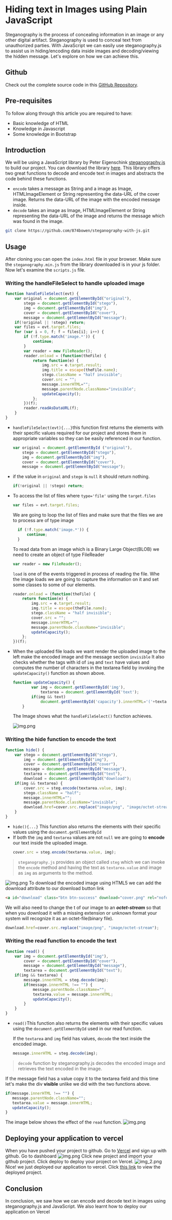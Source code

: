 # Hiding text in Images using Plain JavaScript

Steganography is the process of concealing information in an image or any other digital artifact. Steganography is used to conceal text from unauthorized parties. With JavaScript we can easily use steganography.js to assist us in hiding/encoding data inside images and decoding/viewing the hidden message. Let's explore on how we can achieve this.

## Github

Check out the complete source code in this   [GitHub Repository](https://github.com/874bowen/steganography-with-js.git).

## Pre-requisites
To follow along through this article you are required to have: 
- Basic knowledge of HTML
- Knowledge in Javascript
- Some knowledge in Bootstrap

## Introduction
We will be using a JavaScript library by Peter Eigenschink [steganography.js](https://www.peter-eigenschink.at/projects/steganographyjs/) to build our project. You can download the library [here](https://www.peter-eigenschink.at/projects/steganographyjs/). This library offers two great functions to decode and encode text in images and abstracts the code behind these functions.

- ```encode``` takes a message as String and a image as Image, HTMLImageElement or String representing the data-URL of the cover image. Returns the data-URL of the image with the encoded message inside.
- ```decode``` takes an image as Image, HTMLImageElement or String representing the data-URL of the image and returns the message which was found in the image.


```bash
git clone https://github.com/874bowen/steganography-with-js.git
```



## Usage
After cloning you can open the ```index.html``` file in your browser. Make sure the ```steganography.min.js``` from the library downloaded is in your js folder. Now let's examine the ```scripts.js``` file. 
### Writing the handleFileSelect to handle uploaded image
```javascript
function handleFileSelect(evt) {
    var original = document.getElementById("original"),
        stego = document.getElementById("stego"),
        img = document.getElementById("img"),
        cover = document.getElementById("cover"),
        message = document.getElementById("message");
    if(!original || !stego) return;
    var files = evt.target.files; 
    for (var i = 0, f; f = files[i]; i++) {
        if (!f.type.match('image.*')) {
            continue;
        }
        var reader = new FileReader();
        reader.onload = (function(theFile) {
            return function(e) {
                img.src = e.target.result;
                img.title = escape(theFile.name);
                stego.className = "half invisible";
                cover.src = "";
                message.innerHTML="";
                message.parentNode.className="invisible";
                updateCapacity();
            };
        })(f);
        reader.readAsDataURL(f);
    }
}
```
- ```handleFileSelect(evt){...}```this function first returns the elements with their specific values required for our project and stores them in appropriate variables so they can be easily referenced in our function.  
    ```javascript
    var original = document.getElementById ("original"),
        stego = document.getElementById("stego"),
        img = document.getElementById("img"),
        cover = document.getElementById("cover"),
        message = document.getElementById("message");
    ```
- if the value in ```original``` and ```stego``` is ```null``` it should return nothing.
    ```javascript
    if(!original || !stego) return;
    ```
- To access the list of files where ```type='file'``` using the ```target.files```
    ```javascript
    var files = evt.target.files;
    ```
  We are going to loop the list of files and make sure that the files we are to process are of type image
  ```javascript
    if (!f.type.match('image.*')) {
        continue;
    }
    ```
  To read data from an image which is a Binary Large Object(BLOB) we need to create an object of type FileReader
    ```javascript
    var reader = new FileReader();
    ```
  ```load``` is one of the events triggered in process of reading the file. Whe the image loads we are going to capture the information on it and set some classes to some of our elements.
    ```javascript
    reader.onload = (function(theFile) {
        return function(e) {
            img.src = e.target.result;
            img.title = escape(theFile.name);
            stego.className = "half invisible";
            cover.src = "";
            message.innerHTML="";
            message.parentNode.className="invisible";
            updateCapacity();
        };
    })(f);
    ```
- When the uploaded file loads we want render the uploaded image to the left make the encoded image and the message section ```invisible``` It also checks whether the tags with id of ```img``` and ```text``` have values and computes the number of characters in the textarea field by invoking the ```updateCapacity()``` function as shown above.
    ```javascript
    function updateCapacity() {
            var img = document.getElementById('img'),
                textarea = document.getElementById('text');
            if(img && text)
                document.getElementById('capacity').innerHTML='('+textarea.value.length + '/' + steg.getHidingCapacity(img) +' chars)';
        }
    ```
  The Image shows what the ```handleFileSelect()``` function achieves.

    ![img.png](images/img.png)

### Writing the hide function to encode the text
```javascript
function hide() {
    var stego = document.getElementById("stego"),
        img = document.getElementById("img"),
        cover = document.getElementById("cover"),
        message = document.getElementById("message"),
        textarea = document.getElementById("text"),
        download = document.getElementById("download");
    if(img && textarea) {
        cover.src = steg.encode(textarea.value, img);
        stego.className = "half";
        message.innerHTML="";
        message.parentNode.className="invisible";
        download.href=cover.src.replace("image/png", "image/octet-stream");
    }
}
```


- ```hide(){...}``` This function also returns the elements with their specific values using the ```document.getElementById``` 
- If both the `img` and `textarea` values are not `null` we are going to **encode** our text inside the uploaded image.
    ```javascript
    cover.src = steg.encode(textarea.value, img);
    ```
 >```steganography.js``` provides an object called ```steg``` which we can invoke the ```encode``` method and having the text as ```textarea.value``` and image as ```img``` as arguments to the method.
  
![img.png](images/img1.png)
    To download the encoded image using HTML5 we can add the download attribute to our download button link
```html
<a id="download" class="btn btn-success" download="cover.png" rel="nofollow">Download</a>
```
We will also need to change the t of our image to an **_octet-stream_** so that when you download it with a missing extension or unknown format your system will recognize it as an octet-file(binary file).
```javascript
download.href=cover.src.replace("image/png", "image/octet-stream");
```

### Writing the read function to encode the text
```javascript
function read() {
    var img = document.getElementById("img"),
        cover = document.getElementById("cover"),
        message = document.getElementById("message"),
        textarea = document.getElementById("text");
    if(img && textarea) {
        message.innerHTML = steg.decode(img);
        if(message.innerHTML !== "") {
            message.parentNode.className="";
            textarea.value = message.innerHTML;
            updateCapacity();
        }
    }
}
```
- ```read()```This function also returns the elements with their specific values using the ```document.getElementById``` used in our read function.

  If the `textarea` and `img` field has values, `decode` the text inside the encoded image.
    ```javascript
    message.innerHTML = steg.decode(img);
    ```
>```decode``` function by steganography.js decodes the encoded image and retrieves the text encoded in the image.

If the message field has a value copy it to the textarea field and this time let's make the div **visible** unlike we did with the two functions above.
 ```javascript
if(message.innerHTML !== "") {
    message.parentNode.className="";
    textarea.value = message.innerHTML;
    updateCapacity();
}
```
The image below shows the effect of the `read` function.
![img.png](images/img2.png) 


## Deploying your application to vercel
When you have pushed your project to github. Go to [Vercel](https://vercel.com/signup?next=%2Fdashboard) and sign up with github. Go to dashboard ![img.png](images/img_3.png) Click new project and import your github project. Click deploy to deploy your project on Vercel. ![img_2.png](images/img_2.png) Nice! we just deployed our application to vercel. Click [this link](https://steganography-with-js.vercel.app/) to view the deployed project.

## Conclusion
In conclusion, we saw how we can encode and decode text in images using steganography.js and JavaScript. We also learnt how to deploy our application on Vercel
